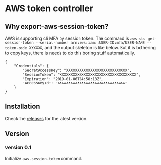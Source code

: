 # AWS token controller

## Why export-aws-session-token?

AWS  is supporting cli MFA by session token. The command is `aws sts get-session-token --serial-number arn:aws:iam::USER-ID:mfa/USER-NAME --token-code XXXXXX`, and the output skeleton is like below. But it is bothering to copy keys, there is needs to do this boring stuff automatically.

```
{
    "Credentials": {
        "SecretAccessKey": "XXXXXXXXXXXXXXXXXXXXXXXXXXXX",
        "SessionToken": "XXXXXXXXXXXXXXXXXXXXXXXXXXXXXXXXXXX",
        "Expiration": "2019-01-06T04:58:13Z",
        "AccessKeyId": "XXXXXXXXXXXXXXXXXXXXXXXXXXXXXXX"
    }
}
``` 

## Installation

Check the [releases](./releases) for the latest version.


## Version
 
### version 0.1

Initialize `aws-session-token` command.
